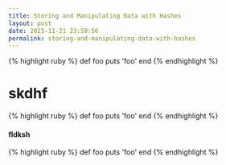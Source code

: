 ```yaml
---
title: Storing and Manipulating Data with Hashes
layout: post
date: 2015-11-21 23:59:56
permalink: storing-and-manipulating-data-with-hashes
---
```


{% highlight ruby %}
def foo
  puts 'foo'
end
{% endhighlight %}

<h1>skdhf</h1>


{% highlight ruby %}
def foo
  puts 'foo'
end
{% endhighlight %}

<h4>fldksh</h4>


{% highlight ruby %}
def foo
  puts 'foo'
end
{% endhighlight %}
